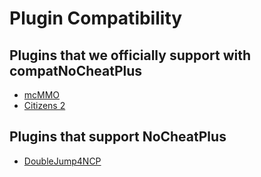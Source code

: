 # Plugin Compatibility
## Plugins that we officially support with compatNoCheatPlus
* [mcMMO]
* [Citizens 2]

## Plugins that support NoCheatPlus
* [DoubleJump4NCP]


[mcMMO]:http://dev.bukkit.org/bukkit-plugins/mcmmo/
[Citizens 2]:http://dev.bukkit.org/bukkit-plugins/citizens/

[DoubleJump4NCP]:http://www.spigotmc.org/resources/doublejump4ncp.1519/
